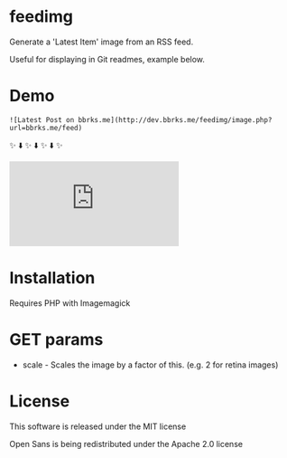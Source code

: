 # feedimg
Generate a 'Latest Item' image from an RSS feed.

Useful for displaying in Git readmes, example below.

# Demo

    ![Latest Post on bbrks.me](http://dev.bbrks.me/feedimg/image.php?url=bbrks.me/feed)

:sparkles: :arrow_down: :sparkles: :arrow_down: :sparkles: :arrow_down: :sparkles:

![Latest Post on bbrks.me](http://dev.bbrks.me/feedimg/image.php?url=bbrks.me/feed)

# Installation
Requires PHP with Imagemagick

# GET params
- scale - Scales the image by a factor of this. (e.g. 2 for retina images)

# License
This software is released under the MIT license

Open Sans is being redistributed under the Apache 2.0 license
